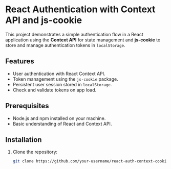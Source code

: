 # React Authentication with Context API and js-cookie

This project demonstrates a simple authentication flow in a React application using the **Context API** for state management and **js-cookie** to store and manage authentication tokens in `localStorage`.

## Features

- User authentication with React Context API.
- Token management using the `js-cookie` package.
- Persistent user session stored in `localStorage`.
- Check and validate tokens on app load.

## Prerequisites

- Node.js and npm installed on your machine.
- Basic understanding of React and Context API.

## Installation

1. Clone the repository:
   ```bash
   git clone https://github.com/your-username/react-auth-context-cookie.git

